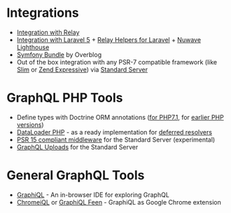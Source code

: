 # Integrations

* [Integration with Relay](https://github.com/ivome/graphql-relay-php)
* [Integration with Laravel 5](https://github.com/Folkloreatelier/laravel-graphql) + [Relay Helpers for Laravel](https://github.com/nuwave/laravel-graphql-relay) + [Nuwave Lighthouse](https://github.com/nuwave/lighthouse)
* [Symfony Bundle](https://github.com/overblog/GraphQLBundle) by Overblog
* Out of the box integration with any PSR-7 compatible framework (like [Slim](http://slimframework.com) or [Zend Expressive](http://zendframework.github.io/zend-expressive/)) via [Standard Server](executing-queries.md/#using-server)

# GraphQL PHP Tools

* Define types with Doctrine ORM annotations ([for PHP7.1](https://github.com/Ecodev/graphql-doctrine), for [earlier PHP versions](https://github.com/rahuljayaraman/doctrine-graphql))
* [DataLoader PHP](https://github.com/overblog/dataloader-php) - as a ready implementation for [deferred resolvers](data-fetching.md#solving-n1-problem)
* [PSR 15 compliant middleware](https://github.com/phps-cans/psr7-middleware-graphql) for the Standard Server (experimental)
* [GraphQL Uploads](https://github.com/Ecodev/graphql-upload) for the Standard Server

# General GraphQL Tools

* [GraphiQL](https://github.com/graphql/graphiql) - An in-browser IDE for exploring GraphQL
* [ChromeiQL](https://chrome.google.com/webstore/detail/chromeiql/fkkiamalmpiidkljmicmjfbieiclmeij)
  or [GraphiQL Feen](https://chrome.google.com/webstore/detail/graphiql-feen/mcbfdonlkfpbfdpimkjilhdneikhfklp) -
  GraphiQL as Google Chrome extension
